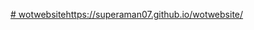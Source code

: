 
[# wotwebsite](https://superaman07.github.io/wotwebsite/)https://superaman07.github.io/wotwebsite/
